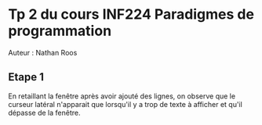 # Tp 2 du cours INF224 Paradigmes de programmation

Auteur : Nathan Roos

## Etape 1

En retaillant la fenêtre après avoir ajouté des lignes, on observe que le curseur latéral n'apparait que lorsqu'il y a trop de texte à afficher et qu'il dépasse de la fenêtre.
